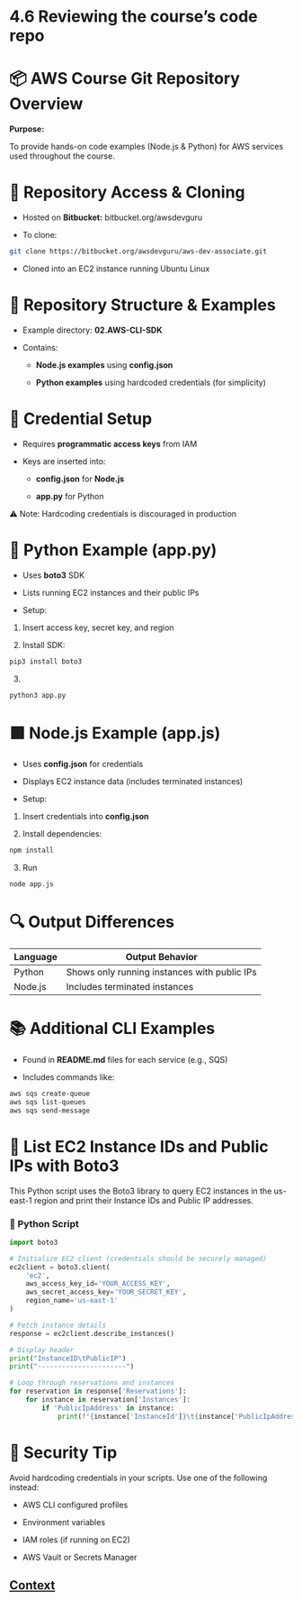 # 4.6 Reviewing the course’s code repo 

# 📦 AWS Course Git Repository Overview

**Purpose:** 

To provide hands-on code examples (Node.js & Python) for AWS services used throughout the course.

# 🔗 Repository Access & Cloning
* Hosted on **Bitbucket:** bitbucket.org/awsdevguru

* To clone:

``` bash
git clone https://bitbucket.org/awsdevguru/aws-dev-associate.git
```
* Cloned into an EC2 instance running Ubuntu Linux

# 📁 Repository Structure & Examples

* Example directory: **02.AWS-CLI-SDK**

* Contains:

    - **Node.js examples** using **config.json**

    - **Python examples** using hardcoded credentials (for simplicity)

# 🔐 Credential Setup

* Requires **programmatic access keys** from IAM

* Keys are inserted into:

    - **config.json** for **Node.js**

    - **app.py** for Python 


⚠️ Note: Hardcoding credentials is discouraged in production

# 🐍 Python Example (app.py)

* Uses **boto3** SDK

* Lists running EC2 instances and their public IPs

* Setup:

1. Insert access key, secret key, and region

2. Install SDK:

``` bash
pip3 install boto3
```
3.

``` bash
python3 app.py
```

# 🟩 Node.js Example (app.js)

* Uses **config.json** for credentials

* Displays EC2 instance data (includes terminated instances)

* Setup:

1. Insert credentials into **config.json**

2. Install dependencies:


``` bash
npm install
```
3. Run
``` bash
node app.js
```

# 🔍 Output Differences

| Language | Output Behavior                                      |
|----------|------------------------------------------------------|
| Python   | Shows only running instances with public IPs         |
| Node.js  | Includes terminated instances                        |

# 📚 Additional CLI Examples

* Found in **README.md** files for each service (e.g., SQS)

* Includes commands like:


``` bash
aws sqs create-queue
aws sqs list-queues
aws sqs send-message
```
# 🐍 List EC2 Instance IDs and Public IPs with Boto3
This Python script uses the Boto3 library to query EC2 instances in the us-east-1 region and print their Instance IDs and Public IP addresses.

### 📄 Python Script

``` python
import boto3

# Initialize EC2 client (credentials should be securely managed)
ec2client = boto3.client(
    'ec2',
    aws_access_key_id='YOUR_ACCESS_KEY',
    aws_secret_access_key='YOUR_SECRET_KEY',
    region_name='us-east-1'
)

# Fetch instance details
response = ec2client.describe_instances()

# Display header
print("InstanceID\tPublicIP")
print("----------------------")

# Loop through reservations and instances
for reservation in response['Reservations']:
    for instance in reservation['Instances']:
        if 'PublicIpAddress' in instance:
            print(f"{instance['InstanceId']}\t{instance['PublicIpAddress']}")

```
# 🔐 Security Tip
Avoid hardcoding credentials in your scripts. Use one of the following instead:

* AWS CLI configured profiles

* Environment variables

* IAM roles (if running on EC2)

* AWS Vault or Secrets Manager
 
 ## [Context](./../context.md)